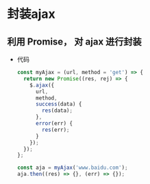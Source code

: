 # &#x20;封装ajax

## 利用 Promise， 对 ajax 进行封装

  - 代码

    ```js
    const myAjax = (url, method = 'get') => {
      return new Promise((res, rej) => {
        $.ajax({
          url,
          method,
          success(data) {
            res(data);
          },
          error(err) {
            res(err);
          }
        });
      });
    };

    const aja = myAjax('www.baidu.com');
    aja.then((res) => {}, (err) => {});
    ```
